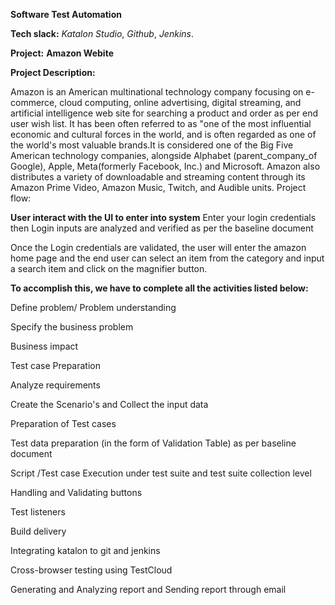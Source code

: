 **Software Test Automation**

**Tech slack:**
_Katalon Studio_, _Github_, _Jenkins_.

**Project:**  **Amazon Webite**

**Project Description:**

Amazon is an American multinational technology company focusing on e-commerce, cloud computing, online advertising, digital streaming, and artificial intelligence web site for searching a product and order as per end user wish list. It has been often referred to as "one of the most influential economic and cultural forces in the world, and is often regarded as one of the world's most valuable brands.It is considered one of the Big Five American technology companies, alongside Alphabet (parent_company_of Google), Apple, Meta(formerly Facebook, Inc.) and Microsoft. Amazon also distributes a variety of downloadable and streaming content through its Amazon Prime Video, Amazon Music, Twitch, and Audible units. Project flow:

**User interact with the UI to enter into system**
Enter your login credentials then Login inputs are analyzed and verified as per the baseline document

Once the Login credentials are validated, the user will enter the amazon home page and the end user can select an item from the category and input a search item and click on the magnifier button.

**To accomplish this, we have to complete all the activities listed below:**

Define problem/ Problem understanding

Specify the business problem

Business impact

Test case Preparation

Analyze requirements

Create the Scenario's and Collect the input data

Preparation of Test cases

Test data preparation (in the form of Validation Table) as per baseline document

Script /Test case Execution under test suite and test suite collection level

Handling and Validating buttons

Test listeners

Build delivery

Integrating katalon to git and jenkins

Cross-browser testing using TestCloud

Generating and Analyzing report and Sending report through email

